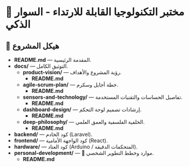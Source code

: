 # 🌟 مختبر التكنولوجيا القابلة للارتداء - السوار الذكي

## 📂 هيكل المشروع

- **README.md** — المقدمة الرئيسية.
- **docs/** — التوثيق الكامل.
  - **product-vision/** — رؤية المشروع والأهداف.
    - **README.md**
  - **agile-scrum-plan/** — خطة أجايل وسكرم.
    - **README.md**
  - **sensors-and-technology/** — تفاصيل الحساسات والتقنيات المستخدمة.
    - **README.md**
  - **dashboard-design/** — إرشادات تصميم لوحة التحكم.
    - **README.md**
  - **deep-philosophy/** — الخلفية الفلسفية والعمق العلمي.
    - **README.md**
- **backend/** — كود الخادم (Laravel).
- **frontend/** — كود الواجهة الأمامية (React).
- **hardware/** — كود العتاد (Arduino / المتحكمات الدقيقة).
- **personal-development/** — 🧠 موارد وخطط التطوير الشخصي.
  - **README.md**
